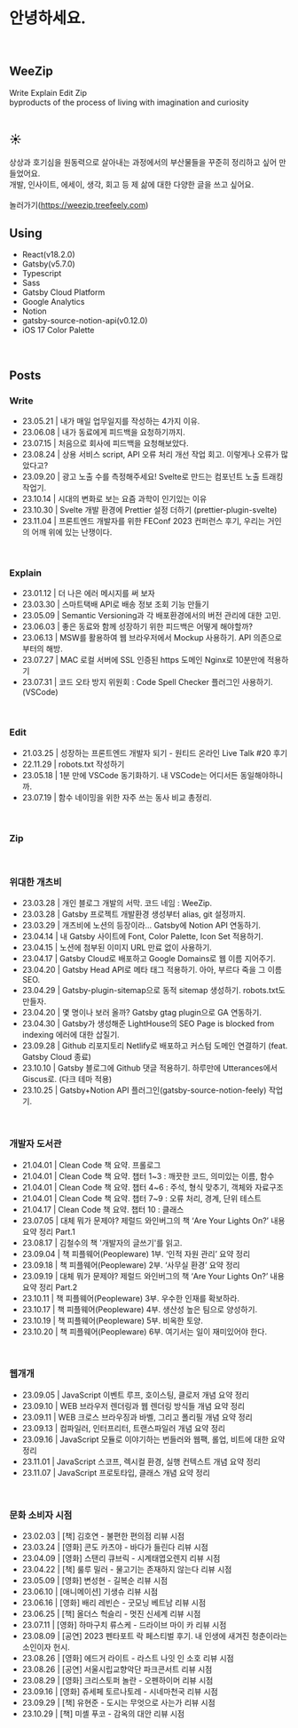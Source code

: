 # 안녕하세요.

<br/>

## WeeZip

Write Explain Edit Zip  
byproducts of the process of living with imagination and curiosity  
<br/>

## ☀️

상상과 호기심을 원동력으로 살아내는 과정에서의 부산물들을 꾸준히 정리하고 싶어 만들었어요.  
개발, 인사이트, 에세이, 생각, 회고 등 제 삶에 대한 다양한 글을 쓰고 싶어요.  
<br/> 놀러가기(https://weezip.treefeely.com) <br/>

## Using

- React(v18.2.0)
- Gatsby(v5.7.0)
- Typescript
- Sass
- Gatsby Cloud Platform
- Google Analytics
- Notion
- gatsby-source-notion-api(v0.12.0) 
- iOS 17 Color Palette
<br/>

## Posts

### Write

- 23.05.21 | 내가 매일 업무일지를 작성하는 4가지 이유.
- 23.06.08 | 내가 동료에게 피드백을 요청하기까지.
- 23.07.15 | 처음으로 회사에 피드백을 요청해보았다.
- 23.08.24 | 상용 서비스 script, API 오류 처리 개선 작업 회고. 이렇게나 오류가 많았다고?
- 23.09.20 | 광고 노출 수를 측정해주세요! Svelte로 만드는 컴포넌트 노출 트래킹 작업기.
- 23.10.14 | 시대의 변화로 보는 요즘 과학이 인기있는 이유
- 23.10.30 | Svelte 개발 환경에 Prettier 설정 더하기 (prettier-plugin-svelte)
- 23.11.04 | 프론트엔드 개발자를 위한 FEConf 2023 컨퍼런스 후기, 우리는 거인의 어깨 위에 있는 난쟁이다.
<br/>

### Explain

- 23.01.12 | 더 나은 에러 메시지를 써 보자
- 23.03.30 | 스마트택배 API로 배송 정보 조회 기능 만들기
- 23.05.09 | Semantic Versioning과 각 배포환경에서의 버전 관리에 대한 고민.
- 23.06.03 | 좋은 동료와 함께 성장하기 위한 피드백은 어떻게 해야할까?
- 23.06.13 | MSW를 활용하여 웹 브라우저에서 Mockup 사용하기. API 의존으로부터의 해방.
- 23.07.27 | MAC 로컬 서버에 SSL 인증된 https 도메인 Nginx로 10분만에 적용하기
- 23.07.31 | 코드 오타 방지 위원회 : Code Spell Checker 플러그인 사용하기. (VSCode)
<br/>

### Edit

- 21.03.25 | 성장하는 프론트엔드 개발자 되기 - 원티드 온라인 Live Talk #20 후기
- 22.11.29 | robots.txt 작성하기
- 23.05.18 | 1분 만에 VSCode 동기화하기. 내 VSCode는 어디서든 동일해야하니까.
- 23.07.19 | 함수 네이밍을 위한 자주 쓰는 동사 비교 총정리.
<br/>

### Zip

<br/>

### 위대한 개츠비

- 23.03.28 | 개인 블로그 개발의 서막. 코드 네임 : WeeZip.
- 23.03.28 | Gatsby 프로젝트 개발환경 생성부터 alias, git 설정까지.
- 23.03.29 | 개츠비에 노션의 등장이라… Gatsby에 Notion API 연동하기.
- 23.04.14 | 내 Gatsby 사이트에 Font, Color Palette, Icon Set 적용하기.
- 23.04.15 | 노션에 첨부된 이미지 URL 만료 없이 사용하기.
- 23.04.17 | Gatsby Cloud로 배포하고 Google Domains로 웹 이름 지어주기.
- 23.04.20 | Gatsby Head API로 메타 태그 적용하기. 아아, 부르다 죽을 그 이름 SEO.
- 23.04.29 | Gatsby-plugin-sitemap으로 동적 sitemap 생성하기. robots.txt도 만들자.
- 23.04.20 | 몇 명이나 보러 올까? Gatsby gtag plugin으로 GA 연동하기.
- 23.04.30 | Gatsby가 생성해준 LightHouse의 SEO Page is blocked from indexing 에러에 대한 삽질기.
- 23.09.28 | Github 리포지토리 Netlify로 배포하고 커스텀 도메인 연결하기 (feat. Gatsby Cloud 종료)
- 23.10.10 | Gatsby 블로그에 Github 댓글 적용하기. 하루만에 Utterances에서 Giscus로. (다크 테마 적용)
- 23.10.25 | Gatsby+Notion API 플러그인(gatsby-source-notion-feely) 작업기.
<br/>

### 개발자 도서관

- 21.04.01 | Clean Code 책 요약. 프롤로그  
- 21.04.01 | Clean Code 책 요약. 챕터 1~3 : 깨끗한 코드, 의미있는 이름, 함수  
- 21.04.01 | Clean Code 책 요약. 챕터 4~6 : 주석, 형식 맞추기, 객체와 자료구조
- 21.04.01 | Clean Code 책 요약. 챕터 7~9 : 오류 처리, 경계, 단위 테스트
- 21.04.17 | Clean Code 책 요약. 챕터 10 : 클래스
- 23.07.05 | 대체 뭐가 문제야? 제럴드 와인버그의 책 ‘Are Your Lights On?’ 내용 요약 정리 Part.1
- 23.08.17 | 김철수의 책 '개발자의 글쓰기'를 읽고.
- 23.09.04 | 책 피플웨어(Peopleware) 1부. ‘인적 자원 관리’ 요약 정리
- 23.09.18 | 책 피플웨어(Peopleware) 2부. ‘사무실 환경’ 요약 정리
- 23.09.19 | 대체 뭐가 문제야? 제럴드 와인버그의 책 ‘Are Your Lights On?’ 내용 요약 정리 Part.2
- 23.10.11 | 책 피플웨어(Peopleware) 3부. 우수한 인재를 확보하라.
- 23.10.17 | 책 피플웨어(Peopleware) 4부. 생산성 높은 팀으로 양성하기.
- 23.10.19 | 책 피플웨어(Peopleware) 5부. 비옥한 토양.
- 23.10.20 | 책 피플웨어(Peopleware) 6부. 여기서는 일이 재미있어야 한다.
<br/>

### 웹개개

- 23.09.05 | JavaScript 이벤트 루프, 호이스팅, 클로저 개념 요약 정리
- 23.09.10 | WEB 브라우저 렌더링과 웹 렌더링 방식들 개념 요약 정리
- 23.09.11 | WEB 크로스 브라우징과 바벨, 그리고 폴리필 개념 요약 정리
- 23.09.13 | 컴파일러, 인터프리터, 트랜스파일러 개념 요약 정리
- 23.09.16 | JavaScript 모듈로 이야기하는 번들러와 웹팩, 롤업, 비트에 대한 요약 정리
- 23.11.01 | JavaScript 스코프, 렉시컬 환경, 실행 컨텍스트 개념 요약 정리
- 23.11.07 | JavaScript 프로토타입, 클래스 개념 요약 정리
<br/>

### 문화 소비자 시점

- 23.02.03 | [책] 김호연 - 불편한 편의점 리뷰 시점
- 23.03.24 | [영화] 콘도 카츠야 - 바다가 들린다 리뷰 시점
- 23.04.09 | [영화] 스탠리 큐브릭 - 시계태엽오렌지 리뷰 시점
- 23.04.22 | [책] 룰루 밀러 - 물고기는 존재하지 않는다 리뷰 시점
- 23.05.09 | [영화] 변성현 - 길복순 리뷰 시점
- 23.06.10 | [애니메이션] 기생슈 리뷰 시점
- 23.06.16 | [영화] 배리 레빈슨 - 굿모닝 베트남 리뷰 시점
- 23.06.25 | [책] 올더스 헉슬리 - 멋진 신세계 리뷰 시점
- 23.07.11 | [영화] 하마구치 류스케 - 드라이브 마이 카 리뷰 시점
- 23.08.09 | [공연] 2023 펜타포트 락 페스티벌 후기. 내 인생에 새겨진 청춘이라는 소인이자 헌시.
- 23.08.26 | [영화] 에드거 라이트 - 라스트 나잇 인 소호 리뷰 시점
- 23.08.26 | [공연] 서울시립교향악단 파크콘서트 리뷰 시점
- 23.08.29 | [영화] 크리스토퍼 놀란 - 오펜하이머 리뷰 시점
- 23.09.16 | [영화] 쥬세페 토르나토레 - 시네마천국 리뷰 시점
- 23.09.29 | [책] 유현준 - 도시는 무엇으로 사는가 리뷰 시점
- 23.10.29 | [책] 미셸 푸코 - 감옥의 대안 리뷰 시점
<br/>